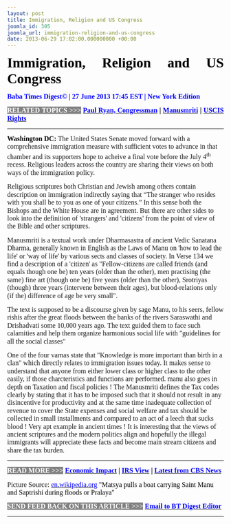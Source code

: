 ```yaml
---
layout: post
title: Immigration, Religion and US Congress
joomla_id: 305
joomla_url: immigration-religion-and-us-congress
date: 2013-06-29 17:02:00.000000000 +00:00
---
```

<p style="text-align: justify;"><span style="font-size: 24pt; color: #000000;"><strong><span style="font-family: book antiqua,palatino;"><span style="line-height: 115%;">Immigration, Religion and US Congress</span></span></strong></span></p>
<p style="text-align: justify;"><strong><span style="font-family: book antiqua,palatino; font-size: 12pt; color: #3366ff;"><span style="line-height: 115%;"><span style="color: #0000ff;">Baba Times Digest© | 27 June 2013 17:45 EST | New York Edition</span><br /></span></span></strong></p>
<p style="text-align: justify;"><strong><span style="font-family: book antiqua,palatino; font-size: 12pt; color: #3366ff;"><span style="line-height: 115%;"><span style="color: #000000;"><span style="background-color: #808080; color: #ffffff;">RELATED TOPICS &gt;&gt;&gt;</span> <a href="http://paulryan.house.gov/issues/issue/?IssueID=9970"><span style="color: #0000ff;"><span style="color: #0000ff;">Paul Ryan, Congressman</span></span></a><a href="http://abcnews.go.com/blogs/politics/2013/06/obama-urges-congress-to-pass-immigration-reform/"><span style="color: #0000ff;"><span style="color: #0000ff;"></span></span></a> |&nbsp;<a href="https://en.wikipedia.org/wiki/Manusm%E1%B9%9Bti"><span style="color: #0000ff;"><span style="color: #0000ff;">Manusmriti</span></span></a> | <a href="http://www.uscis.gov/portal/site/uscis/menuitem.eb1d4c2a3e5b9ac89243c6a7543f6d1a/?vgnextoid=f3f43a4107083210VgnVCM100000082ca60aRCRD&amp;vgnextchannel=f3f43a4107083210VgnVCM100000082ca60aRCRD"><span style="color: #0000ff;"><span style="color: #0000ff;">USCIS Rights</span></span></a><br /></span></span></span></strong></p>
<hr />
<p><span style="font-size: 12pt; font-family: book antiqua,palatino;"><span style="line-height: 115%;"><strong><span style="color: #000000;">Washington DC:</span></strong> The United States Senate moved forward with a comprehensive immigration measure with sufficient votes to advance in that chamber and its supporters hope to acheive a final vote before the July 4<sup>th</sup> recess. Religious leaders across the country are sharing their views on both ways of the immigration policy.<br /></span></span></p>
<p><span style="font-size: 12pt; font-family: book antiqua,palatino;"><span style="line-height: 115%;">Religious scriptures both Christian and Jewish among others contain description on immigration indirectly saying that “The stranger who resides with you shall be to you as one of your citizens.” In this sense both the Bishops and the White House are in agreement. But there are other sides to look into the definition of 'strangers' and 'citizens' from the point of view of the Bible and other scriptures.</span></span></p>
<p><span style="font-size: 12pt; font-family: book antiqua,palatino;"><span style="line-height: 115%;"><span style="font-size: 12pt; font-family: book antiqua,palatino;"><span style="line-height: 115%;">Manusmriti is a textual work under Dharmasastra of ancient Vedic Sanatana Dharma, generally known in English as the Laws of Manu on 'how to lead the life' or 'way of life' by various sects and classes of society. In Verse 134 we find a description of a 'citizen' as "<span style="font-size: 12pt; font-family: book antiqua,palatino;"><span style="line-height: 115%;">Fellow-citizens are called friends (and equals though one be) ten years (older than the other), men practising (the same) fine art (though one be) five years (older than the other), Srotriyas (though) three years (intervene between their ages), but blood-relations only (if the) difference of age be very small".</span></span><br /></span></span></span></span></p>
<p><span style="font-size: 12pt; font-family: book antiqua,palatino;"><span style="line-height: 115%;"><span style="font-size: 12pt; font-family: book antiqua,palatino;"><span style="line-height: 115%;"><span style="font-size: 12pt; font-family: book antiqua,palatino;"><span style="line-height: 115%;">The text is supposed to be a discourse given by sage Manu, to his seers, fellow rishis after the great floods between the banks of the rivers Saraswathi and Drishadvati some 10,000 years ago. The text guided them to face such calamities and help them organize harmonious social life with "guidelines for all the social classes"<br /></span></span></span></span></span></span></p>
<p><span style="font-size: 12pt; font-family: book antiqua,palatino;"><span style="line-height: 115%;"><span style="font-size: 12pt; font-family: book antiqua,palatino;"><span style="line-height: 115%;"><span style="font-size: 12pt; font-family: book antiqua,palatino;"><span style="line-height: 115%;">One of the four varnas state that "Knowledge is more important than birth in a clan" which directly relates to immigration issues today. It makes sense to understand that anyone from either lower class or higher class to the other easily, if those charcteristics and functions are performed. manu also goes in depth on Taxation and fiscal policies ! The Manusmriti defines the Tax codes clearly by stating that it has to be imposed such that it should not result in any disincentive for productivity and at the same time inadequate collection of revenue to cover the State expenses and social welfare and tax should be collected in small installments and compared to an act of a leech that sucks blood ! Very apt example in ancient times ! It is interesting that the views of ancient scriptures and the modern politics align and hopefully the illegal immigrants will appreciate these facts and become main stream citizens and share the tax burden. <br /></span></span></span></span></span></span></p>
<hr />
<p><strong><span style="font-family: book antiqua,palatino; font-size: 12pt; color: #3366ff;"><span style="line-height: 115%;"><span style="color: #000000;"><span style="background-color: #808080; color: #ffffff;">READ MORE &gt;&gt;&gt;</span>&nbsp;<a href="http://en.wikipedia.org/wiki/Economic_impact_of_illegal_immigrants_in_the_United_States"><span style="color: #0000ff;"><span style="color: #0000ff;">Economic Impact</span></span></a> | <a href="http://www.irs.gov/Individuals/International-Taxpayers/Introduction-to-Residency-Under-U.S.-Tax-Law"><span style="color: #0000ff;"><span style="color: #0000ff;">IRS View</span></span></a> | <a href="http://www.cbsnews.com/8301-250_162-57591402/immigration-bill-sails-through-senate-has-little-hope-in-house/"><span style="color: #0000ff;"><span style="color: #0000ff;">Latest from CBS News</span></span></a></span></span></span></strong></p>
<p><span style="font-family: book antiqua,palatino; font-size: 12pt;">Picture Source: <span style="color: #0000ff;"><a href="https://en.wikipedia.org/wiki/Manusm%E1%B9%9Bti"><span style="color: #0000ff;">en.wikipedia.org</span></a></span><span style="color: #0000ff;"><span style="color: #0000ff;"> <span style="color: #000000;">"</span></span><span style="color: #000000;">Matsya pulls a boat carrying Saint Manu and Saptrishi during floods or Pralaya"</span></span></span></p>
<p><span style="font-family: book antiqua,palatino; font-size: 12pt;"><span style="color: #0000ff;"><span style="color: #0000ff;"><span style="font-size: 11pt; line-height: 115%; font-family: 'Book Antiqua','serif';"><strong><span style="font-family: book antiqua,palatino; font-size: 12pt; color: #3366ff;"><span style="line-height: 115%;"><span style="color: #000000;"><span style="background-color: #808080; color: #ffffff;">SEND FEED BACK ON THIS ARTICLE &gt;&gt;&gt;</span> <a href="mailto:thebabatimes@gmail.com"><span style="color: #0000ff;"><span style="color: #0000ff;">Email to BT Digest Editor</span></span></a><br /></span></span></span></strong></span></span></span></span></p>
<hr />
<p>&nbsp;</p>
